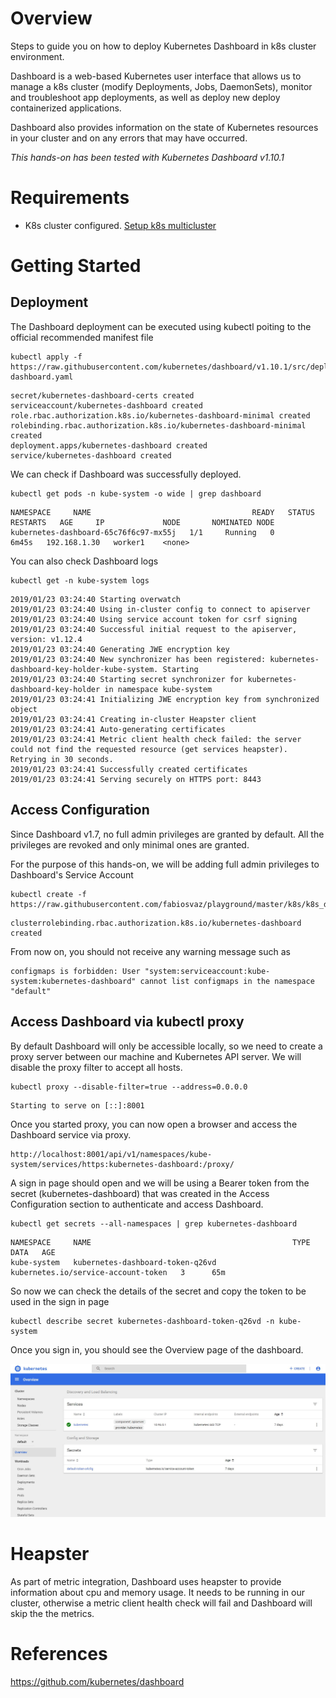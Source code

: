 # Overview
Steps to guide you on how to deploy Kubernetes Dashboard in k8s cluster environment.

Dashboard is a web-based Kubernetes user interface that allows us to manage a k8s cluster (modify Deployments, Jobs, DaemonSets), monitor and troubleshoot app deployments, as well as deploy new deploy containerized applications.

Dashboard also provides information on the state of Kubernetes resources in your cluster and on any errors that may have occurred.

*This hands-on has been tested with Kubernetes Dashboard v1.10.1*

# Requirements
- K8s cluster configured. [Setup k8s multicluster](https://github.com/fabiosvaz/playground/tree/master/k8s/setup_kubeadm_multi_clusters) 

# Getting Started

## Deployment

The Dashboard deployment can be executed using kubectl poiting to the official recommended manifest file

```
kubectl apply -f https://raw.githubusercontent.com/kubernetes/dashboard/v1.10.1/src/deploy/recommended/kubernetes-dashboard.yaml
```

```
secret/kubernetes-dashboard-certs created
serviceaccount/kubernetes-dashboard created
role.rbac.authorization.k8s.io/kubernetes-dashboard-minimal created
rolebinding.rbac.authorization.k8s.io/kubernetes-dashboard-minimal created
deployment.apps/kubernetes-dashboard created
service/kubernetes-dashboard created
```

We can check if Dashboard was successfully deployed.

```
kubectl get pods -n kube-system -o wide | grep dashboard
```

```
NAMESPACE     NAME                                    READY   STATUS    RESTARTS   AGE     IP             NODE       NOMINATED NODE
kubernetes-dashboard-65c76f6c97-mx55j   1/1     Running   0          6m45s   192.168.1.30   worker1    <none>
```

You can also check Dashboard logs

```
kubectl get -n kube-system logs 
```

```
2019/01/23 03:24:40 Starting overwatch
2019/01/23 03:24:40 Using in-cluster config to connect to apiserver
2019/01/23 03:24:40 Using service account token for csrf signing
2019/01/23 03:24:40 Successful initial request to the apiserver, version: v1.12.4
2019/01/23 03:24:40 Generating JWE encryption key
2019/01/23 03:24:40 New synchronizer has been registered: kubernetes-dashboard-key-holder-kube-system. Starting
2019/01/23 03:24:40 Starting secret synchronizer for kubernetes-dashboard-key-holder in namespace kube-system
2019/01/23 03:24:41 Initializing JWE encryption key from synchronized object
2019/01/23 03:24:41 Creating in-cluster Heapster client
2019/01/23 03:24:41 Auto-generating certificates
2019/01/23 03:24:41 Metric client health check failed: the server could not find the requested resource (get services heapster). Retrying in 30 seconds.
2019/01/23 03:24:41 Successfully created certificates
2019/01/23 03:24:41 Serving securely on HTTPS port: 8443
```

## Access Configuration

Since Dashboard v1.7, no full admin privileges are granted by default. All the privileges are revoked and only minimal ones are granted.

For the purpose of this hands-on, we will be adding full admin privileges to Dashboard's Service Account

```
kubectl create -f https://raw.githubusercontent.com/fabiosvaz/playground/master/k8s/k8s_dashboard/k8s_dashboard_access.yaml
```

```
clusterrolebinding.rbac.authorization.k8s.io/kubernetes-dashboard created
```

From now on, you should not receive any warning message such as

```
configmaps is forbidden: User "system:serviceaccount:kube-system:kubernetes-dashboard" cannot list configmaps in the namespace "default"
```

## Access Dashboard via kubectl proxy

By default Dashboard will only be accessible locally, so we need to create a proxy server between our machine and Kubernetes API server. We will disable the proxy filter to accept all hosts.

```
kubectl proxy --disable-filter=true --address=0.0.0.0
```

```
Starting to serve on [::]:8001
```

Once you started proxy, you can now open a browser and access the Dashboard service via proxy.

```
http://localhost:8001/api/v1/namespaces/kube-system/services/https:kubernetes-dashboard:/proxy/
```

A sign in page should open and we will be using a Bearer token from the secret (kubernetes-dashboard) that was created in the Access Configuration section to authenticate and access Dashboard. 

```
kubectl get secrets --all-namespaces | grep kubernetes-dashboard
```

```
NAMESPACE     NAME                                             TYPE                                  DATA   AGE
kube-system   kubernetes-dashboard-token-q26vd                 kubernetes.io/service-account-token   3      65m
```

So now we can check the details of the secret and copy the token to be used in the sign in page

```
kubectl describe secret kubernetes-dashboard-token-q26vd -n kube-system
```

Once you sign in, you should see the Overview page of the dashboard.

![Dashboard Overview](img/k8s_dashboard_overview.jpeg)

# Heapster

As part of metric integration, Dashboard uses heapster to provide information about cpu and memory usage. It needs to be running in our cluster, otherwise a metric client health check will fail and Dashboard will skip the the metrics.

# References

https://github.com/kubernetes/dashboard